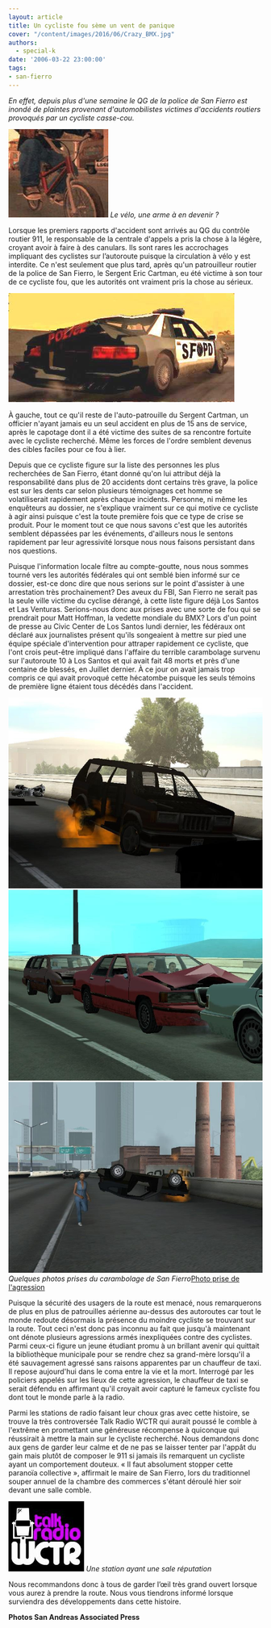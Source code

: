 ```yaml
---
layout: article
title: Un cycliste fou sème un vent de panique
cover: "/content/images/2016/06/Crazy_BMX.jpg"
authors:
  - special-k
date: '2006-03-22 23:00:00'
tags:
- san-fierro
---
```


_En effet, depuis plus d'une semaine le QG de la police de San Fierro est inondé de plaintes provenant d'automobilistes victimes d'accidents routiers provoqués par un cycliste casse-cou._

![Le vélo, une arme à en devenir ?](/content/images/2005/01/Crazy_BMX.jpg)
_Le vélo, une arme à en devenir ?_

Lorsque les premiers rapports d'accident sont arrivés au QG du contrôle routier 911, le responsable de la centrale d'appels a pris la chose à la légère, croyant avoir à faire à des canulars. Ils sont rares les accrochages impliquant des cyclistes sur l’autoroute puisque la circulation à vélo y est interdite. Ce n'est seulement que plus tard, après qu'un patrouilleur routier de la police de San Fierro, le Sergent Eric Cartman, eu été victime à son tour de ce cycliste fou, que les autorités ont vraiment pris la chose au sérieux.

![](/content/images/2005/01/SF_Autopatrouille.jpg)

À gauche, tout ce qu'il reste de l'auto-patrouille du Sergent Cartman, un officier n'ayant jamais eu un seul accident en plus de 15 ans de service, après le capotage dont il a été victime des suites de sa rencontre fortuite avec le cycliste recherché. Même les forces de l'ordre semblent devenus des cibles faciles pour ce fou à lier.

Depuis que ce cycliste figure sur la liste des personnes les plus recherchées de San Fierro, étant donné qu'on lui attribut déjà la responsabilité dans plus de 20 accidents dont certains très grave, la police est sur les dents car selon plusieurs témoignages cet homme se volatiliserait rapidement après chaque incidents. Personne, ni même les enquêteurs au dossier, ne s'explique vraiment sur ce qui motive ce cycliste à agir ainsi puisque c'est la toute première fois que ce type de crise se produit. Pour le moment tout ce que nous savons c'est que les autorités semblent dépassées par les événements, d'ailleurs nous le sentons rapidement par leur agressivité lorsque nous nous faisons persistant dans nos questions.

Puisque l'information locale filtre au compte-goutte, nous nous sommes tourné vers les autorités fédérales qui ont semblé bien informé sur ce dossier, est-ce donc dire que nous serions sur le point d'assister à une arrestation très prochainement? Des aveux du FBI, San Fierro ne serait pas la seule ville victime du cyclise dérangé, à cette liste figure déjà Los Santos et Las Venturas. Serions-nous donc aux prises avec une sorte de fou qui se prendrait pour Matt Hoffman, la vedette mondiale du BMX? Lors d'un point de presse au Civic Center de Los Santos lundi dernier, les fédéraux ont déclaré aux journalistes présent qu'ils songeaient à mettre sur pied une équipe spéciale d'intervention pour attraper rapidement ce cycliste, que l'ont crois peut-être impliqué dans l'affaire du terrible carambolage survenu sur l'autoroute 10 à Los Santos et qui avait fait 48 morts et près d'une centaine de blessés, en Juillet dernier. À ce jour on avait jamais trop compris ce qui avait provoqué cette hécatombe puisque les seuls témoins de première ligne étaient tous décédés dans l'accident.

![](/content/images/2005/01/Accident_Los_Santos.jpg)
![](/content/images/2005/01/Accident_Los_Santos_2.jpg)
![Quelques photos prises du carambolage de San Fierro](/content/images/2005/01/Accident_Los_Santos_3.jpg)
_Quelques photos prises du carambolage de San Fierro_[Photo prise de l'agression](/content/images/2005/01/Agression_Taxi.jpg)

Puisque la sécurité des usagers de la route est menacé, nous remarquerons de plus en plus de patrouilles aérienne au-dessus des autoroutes car tout le monde redoute désormais la présence du moindre cycliste se trouvant sur la route. Tout ceci n'est donc pas inconnu au fait que jusqu'à maintenant ont dénote plusieurs agressions armés inexpliquées contre des cyclistes. Parmi ceux-ci figure un jeune étudiant promu à un brillant avenir qui quittait la bibliothèque municipale pour se rendre chez sa grand-mère lorsqu'il a été sauvagement agressé sans raisons apparentes par un chauffeur de taxi. Il repose aujourd'hui dans le coma entre la vie et la mort. Interrogé par les policiers appelés sur les lieux de cette agression, le chauffeur de taxi se serait défendu en affirmant qu'il croyait avoir capturé le fameux cycliste fou dont tout le monde parle à la radio.

Parmi les stations de radio faisant leur choux gras avec cette histoire, se trouve la très controversée Talk Radio WCTR qui aurait poussé le comble à l'extrême en promettant une généreuse récompense à quiconque qui réussirait à mettre la main sur le cycliste recherché. Nous demandons donc aux gens de garder leur calme et de ne pas se laisser tenter par l'appât du gain mais plutôt de composer le 911 si jamais ils remarquent un cycliste ayant un comportement douteux. « Il faut absolument stopper cette paranoïa collective », affirmait le maire de San Fierro, lors du traditionnel souper annuel de la chambre des commerces s'étant déroulé hier soir devant une salle comble.

![Une station ayant une sale réputation](/content/images/2005/01/wctr_radio.jpg)
_Une station ayant une sale réputation_

Nous recommandons donc à tous de garder l’œil très grand ouvert lorsque vous aurez à prendre la route. Nous vous tiendrons informé lorsque surviendra des développements dans cette histoire.

**Photos San Andreas Associated Press**